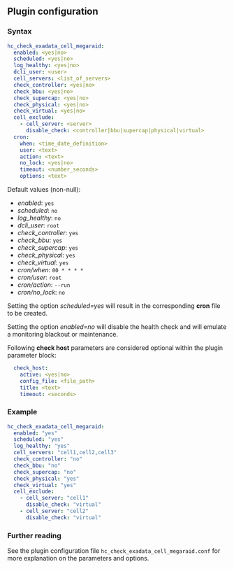 ## Plugin configuration

### Syntax

```yaml
hc_check_exadata_cell_megaraid:
  enabled: <yes|no>
  scheduled: <yes|no>
  log_healthy: <yes|no>
  dcli_user: <user>
  cell_servers: <list_of_servers>
  check_controller: <yes|no>
  check_bbu: <yes|no>
  check_supercap: <yes|no>
  check_physical: <yes|no>
  check_virtual: <yes|no>
  cell_exclude:
    - cell_server: <server>
      disable_check: <controller|bbu|supercap|physical|virtual>
  cron:
    when: <time_date_definition>
    user: <text>
    action: <text>
    no_lock: <yes|no>
    timeout: <number_seconds>
    options: <text>      
```

Default values (non-null):
* *enabled*: `yes`
* *scheduled*: `no`
* *log_healthy*: `no`
* *dcli_user*: `root`
* *check_controller*: `yes`
* *check_bbu*: `yes`
* *check_supercap*: `yes`
* *check_physical*: `yes`
* *check_virtual*: `yes`
* *cron/when*: `00 * * * *`
* *cron/user*: `root`
* *cron/action*: `--run`
* *cron/no_lock*: `no`

Setting the option *scheduled=yes* will result in the corresponding **cron** file to be created.

Setting the option *enabled=no* will disable the health check and will emulate a monitoring blackout or maintenance.

Following **check host** parameters are considered optional within the plugin parameter block:

```yaml
  check_host:
    active: <yes|no>
    config_file: <file_path>
    title: <text>
    timeout: <seconds>
```

### Example

```yaml
hc_check_exadata_cell_megaraid:
  enabled: "yes"
  scheduled: "yes"
  log_healthy: "yes"
  cell_servers: "cell1,cell2,cell3"
  check_controller: "no"
  check_bbu: "no"
  check_supercap: "no"
  check_physical: "yes"
  check_virtual: "yes"
  cell_exclude:
    - cell_server: "cell1"
      disable_check: "virtual"
    - cell_server: "cell2"
      disable_check: "virtual"      
```

### Further reading

See the plugin configuration file `hc_check_exadata_cell_megaraid.conf` for more explanation on the parameters and options.
